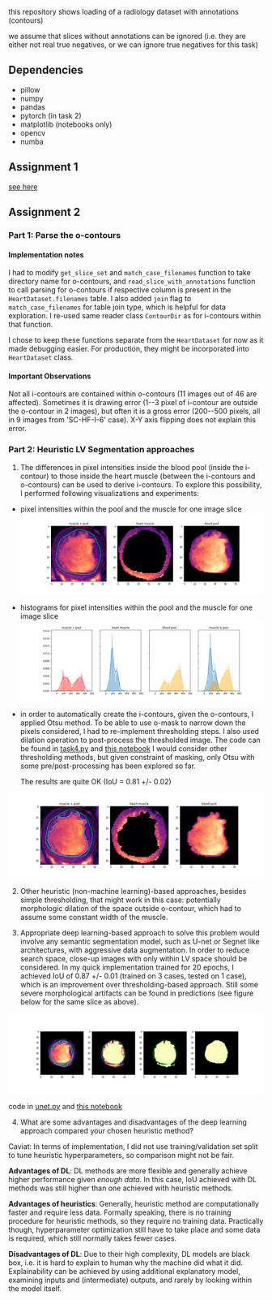 this repository shows loading of a radiology dataset with annotations (contours)

we assume that slices without annotations can be ignored 
(i.e. they are either not real true negatives, or we can ignore true negatives for this task)

## Dependencies
- pillow
- numpy
- pandas
- pytorch (in task 2)
- matplotlib (notebooks only)
- opencv
- numba


## Assignment 1
[see here](asgn1.md)

## Assignment 2

### Part 1: Parse the o-contours

#### Implementation notes
I had to modify `get_slice_set` and `match_case_filenames` function to take
directory name for o-contours, and `read_slice_with_annotations` function 
to call parsing for o-contours if respective column is present in the 
`HeartDataset.filenames` table. 
I also added `join` flag to `match_case_filenames` for table join type, 
which is helpful for data exploration.
I re-used same reader class `ContourDir` as for i-contours within that function.

I chose to keep these functions separate from the `HeartDataset` for now as it made debugging easier.
For production, they might be incorporated into `HeartDataset` class.

#### Important Observations
Not all i-contours are contained within o-contours (11 images out of 46 are affected).
Sometimes it is drawing error (1--3 pixel of i-contour are outside the o-contour in 2 images),
but often it is a gross error (200--500 pixels, all in 9 images from 'SC-HF-I-6' case).
X-Y axis flipping does not explain this error.


### Part 2: Heuristic LV Segmentation approaches

1. The differences in pixel intensities inside the blood pool (inside the i-contour) to those inside the heart muscle (between the i-contours and o-contours)
can be used to derive i-contours. To explore this possibility, I performed following visualizations and experiments:

- pixel intensities within the pool and the muscle for one image slice
![closeup](closeup.png)

- histograms for pixel intensities within the pool and the muscle for one image slice
![histogram](i_o_histograms.png)

- in order to automatically create the i-contours, given the o-contours, I applied Otsu method.
  To be able to use o-mask to narrow down the pixels considered, I had to re-implement thresholding steps.
  I also used dilation operation to post-process the thresholded image.
  The code can be found in [task4.py](task4.py) and [this notebook](asgn2-threshold.ipynb)
  I would consider other thresholding methods, but given constraint of masking, only Otsu with some pre/post-processing has been explored so far.

  The results are quite OK (IoU = 0.81 +/- 0.02)

![thresholded](closeup_thresholded.png)

2. Other heuristic (non-machine learning)-based approaches, besides simple thresholding, that might work in this case:
potentially morphologic dilation of the space outside o-contour, which had to assume some constant width of the muscle.

3. Appropriate deep learning-based approach to solve this problem would involve any semantic segmentation model, 
such as U-net or Segnet like architectures, with aggressive data augmentation.
In order to reduce search space, close-up images with only within LV space should be considered.
In my quick implementation trained for 20 epochs, I achieved IoU of 0.87 +/- 0.01 (trained on 3 cases, tested on 1 case), 
which is an improvement over thresholding-based approach. Still some severe morphological artifacts can be found in predictions
(see figure below for the same slice as above).

![](closeup_dl.png)

code in [unet.py](unet.py) and [this notebook](asgn2-deeplearning.ipynb)

4. What are some advantages and disadvantages of the deep learning approach compared your chosen heuristic method?

Caviat: In terms of implementation, I did not use training/validation set split to tune heuristic hyperparameters, so
comparison might not be fair.

**Advantages of DL**: DL methods are more flexible and generally achieve higher performance given _enough data_. In this case,
IoU achieved with DL methods was still higher than one achieved with heuristic methods.

**Advantages of heuristics**: Generally, heuristic method are computationally faster and require less data.
Formally speaking, there is no training procedure for heuristic methods, so they require no training data. 
Practically though, hyperparameter optimization still have to take place and some data is required, which still normally takes fewer
cases. 

**Disadvantages of DL**: Due to their high complexity, DL models are black box, i.e. it is hard to explain to human why the machine did what it did. Explainability
can be achieved by using additional explanatory model, examining inputs and (intermediate) outputs, 
and rarely by looking within the model itself.


